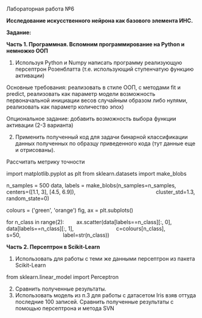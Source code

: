 ﻿Лабораторная работа №6

**Исследование искусственного нейрона как базового элемента ИНС.**

**Задание:**

**Часть 1. Программная. Вспомним программирование на Python и немножко ООП**

1. Используя Python и Numpy написать программу реализующую персептрон Розенблатта (т.е. использующий ступенчатую функцию активации)

Основные требования: реализовать в стиле OOП, с методами fit и predict, реализовать как параметр модели возможность первоначальной инициации весов случайным образом либо нулями, реализовать как параметр количество эпох)

Опциональное задание: добавить возможность выбора функции активации (2-3 варианта)

2. Применить полученный код для задачи бинарной классификации данных полученных по образцу приведенного кода (тут данные еще и отрисованы).

Рассчитать метрику точности

import matplotlib.pyplot as plt
from sklearn.datasets import make_blobs

n_samples = 500
data, labels = make_blobs(n_samples=n_samples,
`                             `centers=([1.1, 3], [4.5, 6.9]),
`                             `cluster_std=1.3,
`                             `random_state=0)

colours = ('green', 'orange')
fig, ax = plt.subplots()

for n_class in range(2):
`    `ax.scatter(data[labels==n_class][:, 0],
`               `data[labels==n_class][:, 1],
`               `c=colours[n\_class],
`               `s=50,
`               `label=str(n_class))

**Часть 2. Персептрон в Scikit-Learn**

1. Использовать для работы с теми же данными персептрон из пакета Scikit-Learn

from sklearn.linear_model import Perceptron

2. Сравнить полученные результаты.
3. Использовать модель из п.3 для работы с датасетом Iris взяв оттуда последние 100 записей. Сравнить полученные результаты с помощью персептрона и метода SVN
